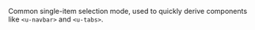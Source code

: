 Common single-item selection mode, used to quickly derive components like `<u-navbar>` and `<u-tabs>`.
